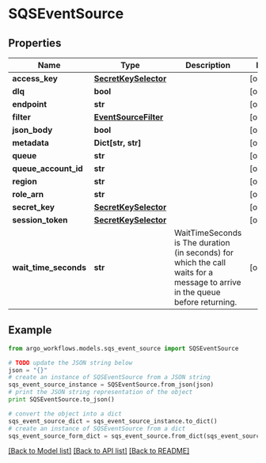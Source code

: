 # SQSEventSource


## Properties

Name | Type | Description | Notes
------------ | ------------- | ------------- | -------------
**access_key** | [**SecretKeySelector**](SecretKeySelector.md) |  | [optional] 
**dlq** | **bool** |  | [optional] 
**endpoint** | **str** |  | [optional] 
**filter** | [**EventSourceFilter**](EventSourceFilter.md) |  | [optional] 
**json_body** | **bool** |  | [optional] 
**metadata** | **Dict[str, str]** |  | [optional] 
**queue** | **str** |  | [optional] 
**queue_account_id** | **str** |  | [optional] 
**region** | **str** |  | [optional] 
**role_arn** | **str** |  | [optional] 
**secret_key** | [**SecretKeySelector**](SecretKeySelector.md) |  | [optional] 
**session_token** | [**SecretKeySelector**](SecretKeySelector.md) |  | [optional] 
**wait_time_seconds** | **str** | WaitTimeSeconds is The duration (in seconds) for which the call waits for a message to arrive in the queue before returning. | [optional] 

## Example

```python
from argo_workflows.models.sqs_event_source import SQSEventSource

# TODO update the JSON string below
json = "{}"
# create an instance of SQSEventSource from a JSON string
sqs_event_source_instance = SQSEventSource.from_json(json)
# print the JSON string representation of the object
print SQSEventSource.to_json()

# convert the object into a dict
sqs_event_source_dict = sqs_event_source_instance.to_dict()
# create an instance of SQSEventSource from a dict
sqs_event_source_form_dict = sqs_event_source.from_dict(sqs_event_source_dict)
```
[[Back to Model list]](../README.md#documentation-for-models) [[Back to API list]](../README.md#documentation-for-api-endpoints) [[Back to README]](../README.md)


